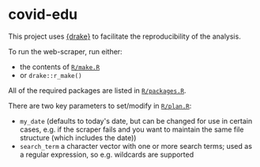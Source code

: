 # covid-edu

This project uses [{drake}](https://github.com/ropensci/drake) to facilitate the reproducibility of the analysis.

To run the web-scraper, run either:

- the contents of [`R/make.R`](R/make.R)
- or `drake::r_make()`

All of the required packages are listed in [`R/packages.R`](R/packages.R).

There are two key parameters to set/modify in [`R/plan.R`](R/plan.R):

- `my_date` (defaults to today's date, but can be changed for use in certain cases, e.g. if the scraper fails and you want to maintain the same file structure (which includes the date))
- `search_term` a character vector with one or more search terms; used as a regular expression, so e.g. wildcards are supported